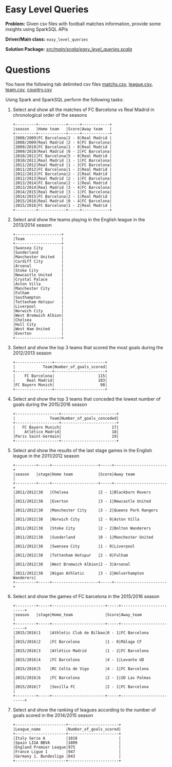 # Easy Level Queries

__Problem:__ Given csv files with football matches information, provide some insights using SparkSQL APIs 
    
__Driver/Main class:__ `easy_level_queries`

__Solution Package:__ *[src/main/scala/easy_level_queries.scala](https://github.com/Ramisoussi/Analysis_of_Soccer_Matches_using_SparkSQL/blob/main/src/main/scala/easy_level_queries.scala)*

# Questions
You have the following tab delimited csv files [matchs.csv](https://github.com/Ramisoussi/Analysis_of_Soccer_Matches_using_SparkSQL/blob/main/data/matchs.csv), [league.csv](https://github.com/Ramisoussi/Analysis_of_Soccer_Matches_using_SparkSQL/blob/main/data/league.csv), [team.csv](https://github.com/Ramisoussi/Analysis_of_Soccer_Matches_using_SparkSQL/blob/main/data/team.csv), [country.csv](https://github.com/Ramisoussi/Analysis_of_Soccer_Matches_using_SparkSQL/blob/main/data/country.csv)

Using Spark and SparkSQL perform the following tasks: 
1. Select and show all the matches of FC Barcelona vs Real Madrid in chronological order of the seasons
    ``` 
    +---------+------------+-----+------------+
    |season   |Home team   |Score|Away team   |
    +---------+------------+-----+------------+
    |2008/2009|FC Barcelona|2 - 0|Real Madrid |
    |2008/2009|Real Madrid |2 - 6|FC Barcelona|
    |2009/2010|FC Barcelona|1 - 0|Real Madrid |
    |2009/2010|Real Madrid |0 - 2|FC Barcelona|
    |2010/2011|FC Barcelona|5 - 0|Real Madrid |
    |2010/2011|Real Madrid |1 - 1|FC Barcelona|
    |2011/2012|Real Madrid |1 - 3|FC Barcelona|
    |2011/2012|FC Barcelona|1 - 2|Real Madrid |
    |2012/2013|FC Barcelona|2 - 2|Real Madrid |
    |2012/2013|Real Madrid |2 - 1|FC Barcelona|
    |2013/2014|FC Barcelona|2 - 1|Real Madrid |
    |2013/2014|Real Madrid |3 - 4|FC Barcelona|
    |2014/2015|Real Madrid |3 - 1|FC Barcelona|
    |2014/2015|FC Barcelona|2 - 1|Real Madrid |
    |2015/2016|Real Madrid |0 - 4|FC Barcelona|
    |2015/2016|FC Barcelona|1 - 2|Real Madrid |
    +---------+------------+-----+------------+
    ```
2. Select and show the teams playing in the English league in the 2013/2014 season
    ``` 
    +--------------------+
    |Team                |
    +--------------------+
    |Swansea City        |
    |Sunderland          |
    |Manchester United   |
    |Cardiff City        |
    |Arsenal             |
    |Stoke City          |
    |Newcastle United    |
    |Crystal Palace      |
    |Aston Villa         |
    |Manchester City     |
    |Fulham              |
    |Southampton         |
    |Tottenham Hotspur   |
    |Liverpool           |
    |Norwich City        |
    |West Bromwich Albion|
    |Chelsea             |
    |Hull City           |
    |West Ham United     |
    |Everton             |
    +--------------------+
    ``` 
3. Select and show the top 3 teams that scored the most goals during the 2012/2013 season
    ``` 
    +----------------+----------------------+
    |            Team|Number_of_goals_scored|
    +----------------+----------------------+
    |    FC Barcelona|                   115|
    |     Real Madrid|                   103|
    |FC Bayern Munich|                    98|
    +----------------+----------------------+
    ``` 
4. Select and show the top 3 teams that conceded the lowest number of goals during the 2015/2016 season
    ``` 
    +-------------------+------------------------+
    |               Team|Number_of_goals_conceded|
    +-------------------+------------------------+
    |   FC Bayern Munich|                      17|
    |    Atlético Madrid|                      18|
    |Paris Saint-Germain|                      19|
    +-------------------+------------------------+
    ``` 


5. Select and show the results of the last stage games in the English league in the 2011/2012 season
    ``` 
    +---------+-----+--------------------+-----+-----------------------+
    |season   |stage|Home team           |Score|Away team              |
    +---------+-----+--------------------+-----+-----------------------+
    |2011/2012|38   |Chelsea             |2 - 1|Blackburn Rovers       |
    |2011/2012|38   |Everton             |3 - 1|Newcastle United       |
    |2011/2012|38   |Manchester City     |3 - 2|Queens Park Rangers    |
    |2011/2012|38   |Norwich City        |2 - 0|Aston Villa            |
    |2011/2012|38   |Stoke City          |2 - 2|Bolton Wanderers       |
    |2011/2012|38   |Sunderland          |0 - 1|Manchester United      |
    |2011/2012|38   |Swansea City        |1 - 0|Liverpool              |
    |2011/2012|38   |Tottenham Hotspur   |2 - 0|Fulham                 |
    |2011/2012|38   |West Bromwich Albion|2 - 3|Arsenal                |
    |2011/2012|38   |Wigan Athletic      |3 - 2|Wolverhampton Wanderers|
    +---------+-----+--------------------+-----+-----------------------+
    ``` 

6. Select and show the games of FC barcelona in the 2015/2016 season
    ``` 
    +---------+-----+-----------------------+-----+-------------------------+
    |season   |stage|Home_team              |Score|Away_team                |
    +---------+-----+-----------------------+-----+-------------------------+
    |2015/2016|1    |Athletic Club de Bilbao|0 - 1|FC Barcelona             |
    |2015/2016|2    |FC Barcelona           |1 - 0|Málaga CF                |
    |2015/2016|3    |Atlético Madrid        |1 - 2|FC Barcelona             |
    |2015/2016|4    |FC Barcelona           |4 - 1|Levante UD               |
    |2015/2016|5    |RC Celta de Vigo       |4 - 1|FC Barcelona             |
    |2015/2016|6    |FC Barcelona           |2 - 1|UD Las Palmas            |
    |2015/2016|7    |Sevilla FC             |2 - 1|FC Barcelona             |
    +---------+-----+-----------------------+-----+-------------------------+
    ``` 

7. Select and show the ranking of leagues according to the number of goals scored in the 2014/2015 season
    ``` 
    +----------------------+----------------------+
    |League_name           |Number_of_goals_scored|
    +----------------------+----------------------+
    |Italy Serie A         |1018                  |
    |Spain LIGA BBVA       |1009                  |
    |England Premier League|975                   |
    |France Ligue 1        |947                   |
    |Germany 1. Bundesliga |843                   |
    +----------------------+----------------------+
    ``` 
